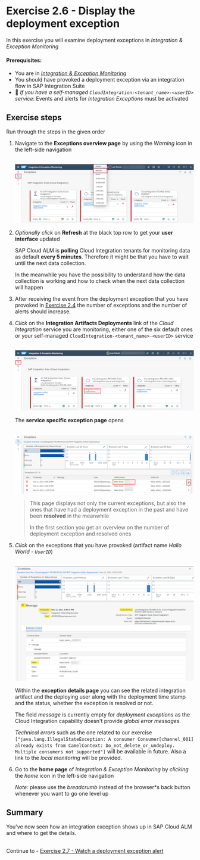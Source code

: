 # Exercise 2.6 - Display the deployment exception

In this exercise you will examine deployment exceptions in *Integration & Exception Monitoring*

#### Prerequisites:

- You are in [*Integration & Exception Monitoring*](https://teched22-cloudalm-003.eu10.alm.cloud.sap/shell/run?sap-ui-app-id=com.sap.crun.imapp.ui#/Home)
- You should have provoked a deployment exception via an integration flow in SAP Integration Suite
- :construction_worker: *If you have a self-managed `CloudIntegration-<tenant_name>-<userID>` service*:  Events and alerts for *Integration Exceptions* must be activated


## Exercise steps

Run through the steps in the given order

1. Navigate to the **Exceptions overview page** by using the *Warning* icon in the left-side navigation

	<br>![](/exercises/ex2/images/IMExceptRefresh.png)
	
2. *Optionally* *click* on **Refresh** at the black top row to get your **user interface** updated

	SAP Cloud ALM is **polling** Cloud Integration tenants for monitoring data as default **every 5 minutes**. Therefore it might be that you have to wait until the next data collection. 

	In the meanwhile you have the possibility to understand how the data collection is working and how to check when the next data collection will happen
	
3. After receiving the event from the deployment exception that you have provoked in [Exercise 2.4](./ex24/readme.md) the number of exceptions and the number of alerts should increase. 

4. *Click* on the **Integration Artifacts Deployments** link of the *Cloud Integration* service you are monitoring, either one of the six default ones or your self-managed  `CloudIntegration-<tenant_name>-<userID>` service

	<br>![](/exercises/ex2/images/IMExceptionsLink.png)
    
    The **service specific exception page** opens
    
    <br>![](/exercises/ex2/images/IMExceptPageNavigateToDetails.png)
    	
	>
	> This page displays not only the current exceptions, but also the ones that have had a deployment exception in the past and have been **resolved** in the meanwhile
    >
    > In the first section you get an overview on the number of deployment exception and resolved ones
    > 

6. *Click* on the exceptions that you have provoked (artifact name *Hallo World - `UserID`*)

    <br>![](/exercises/ex2/images/IMExceptDetailsHalloUser.png)
	
	Within the **exception details page** you can see the related integration artifact and the deploying user along with the deployment time stamp and the status, whether the exception is resolved or not.
    
    The field *message* is currently empty for *deployment exceptions*  as the Cloud Integration capability doesn't provide *global error messages*. 
    
    *Technical errors* such as the one related to our exercise `["java.lang.IllegalStateException: A consumer Consumer[channel_001] already exists from CamelContext: Do_not_delete_or_undeploy. Multiple consumers not supported"]` will be available in future. Also a link to the *local monitoring* will be provided.
	
7. Go to the **home page** of *Integration & Exception Monitoring* by *clicking* the *home* icon in the left-side navigation

    *Note:* please use the *breadcrumb* instead of the browser*s back button whenever you want to go one level up

## Summary

You've now seen how an integration exception shows up in SAP Cloud ALM and where to get the details.

<br>Continue to - [Exercise 2.7 - Watch a deployment exception alert](/exercises/ex2/ex27/)




















